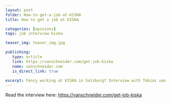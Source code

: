 ```yaml
---
layout: post
folder: How-to-get-a-job-at-KISKA
title: How to get a job at KISKA

categories: [opinions]
tags: job interview kiska

teaser_img: teaser_img.jpg

publishing:
   type: article
   link: https://vanschneider.com/get-job-kiska
   name: vanschneider.com
   is_direct_link: true

excerpt: Fancy working at KISKA in Salzburg? Interview with Tobias van Schneider for DESK magazine
---
```


Read the interview here: https://vanschneider.com/get-job-kiska